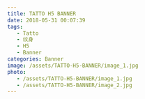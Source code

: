 ```yaml
---
title: TATTO H5 BANNER
date: 2018-05-31 00:07:39
tags:
   - Tatto
   - 纹身
   - H5
   - Banner
categories: Banner
image: /assets/TATTO-H5-BANNER/image_1.jpg
photo:
   - /assets/TATTO-H5-BANNER/image_1.jpg
   - /assets/TATTO-H5-BANNER/image_2.jpg
---
```

